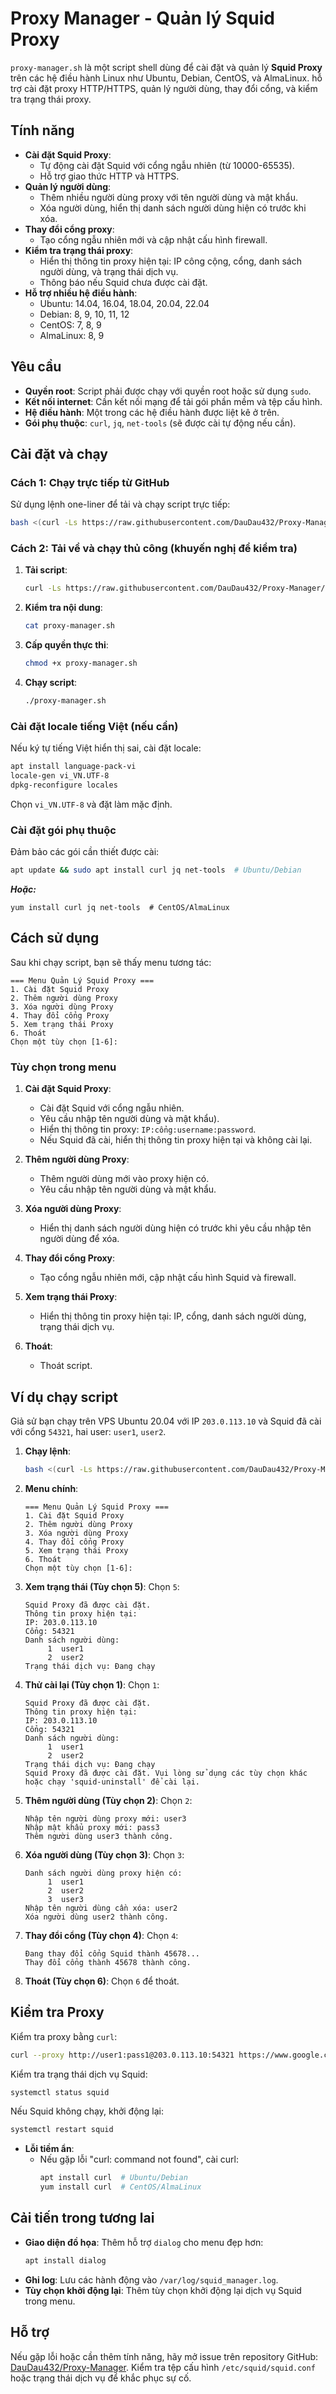 # Proxy Manager - Quản lý Squid Proxy

`proxy-manager.sh` là một script shell dùng để cài đặt và quản lý **Squid Proxy** trên các hệ điều hành Linux như Ubuntu, Debian, CentOS, và AlmaLinux. hỗ trợ cài đặt proxy HTTP/HTTPS, quản lý người dùng, thay đổi cổng, và kiểm tra trạng thái proxy.

## Tính năng

- **Cài đặt Squid Proxy**:
  - Tự động cài đặt Squid với cổng ngẫu nhiên (từ 10000-65535).
  - Hỗ trợ giao thức HTTP và HTTPS.
- **Quản lý người dùng**:
  - Thêm nhiều người dùng proxy với tên người dùng và mật khẩu.
  - Xóa người dùng, hiển thị danh sách người dùng hiện có trước khi xóa.
- **Thay đổi cổng proxy**:
  - Tạo cổng ngẫu nhiên mới và cập nhật cấu hình firewall.
- **Kiểm tra trạng thái proxy**:
  - Hiển thị thông tin proxy hiện tại: IP công cộng, cổng, danh sách người dùng, và trạng thái dịch vụ.
  - Thông báo nếu Squid chưa được cài đặt.
- **Hỗ trợ nhiều hệ điều hành**:
  - Ubuntu: 14.04, 16.04, 18.04, 20.04, 22.04
  - Debian: 8, 9, 10, 11, 12
  - CentOS: 7, 8, 9
  - AlmaLinux: 8, 9

## Yêu cầu

- **Quyền root**: Script phải được chạy với quyền root hoặc sử dụng `sudo`.
- **Kết nối internet**: Cần kết nối mạng để tải gói phần mềm và tệp cấu hình.
- **Hệ điều hành**: Một trong các hệ điều hành được liệt kê ở trên.
- **Gói phụ thuộc**: `curl`, `jq`, `net-tools` (sẽ được cài tự động nếu cần).

## Cài đặt và chạy

### Cách 1: Chạy trực tiếp từ GitHub
Sử dụng lệnh one-liner để tải và chạy script trực tiếp:

```bash
bash <(curl -Ls https://raw.githubusercontent.com/DauDau432/Proxy-Manager/refs/heads/main/proxy-manager.sh)
```

### Cách 2: Tải về và chạy thủ công (khuyến nghị để kiểm tra)
1. **Tải script**:
   ```bash
   curl -Ls https://raw.githubusercontent.com/DauDau432/Proxy-Manager/refs/heads/main/proxy-manager.sh -o proxy-manager.sh
   ```

2. **Kiểm tra nội dung**:
   ```bash
   cat proxy-manager.sh
   ```

3. **Cấp quyền thực thi**:
   ```bash
   chmod +x proxy-manager.sh
   ```

4. **Chạy script**:
   ```bash
   ./proxy-manager.sh
   ```

### Cài đặt locale tiếng Việt (nếu cần)
Nếu ký tự tiếng Việt hiển thị sai, cài đặt locale:
```bash
apt install language-pack-vi
locale-gen vi_VN.UTF-8
dpkg-reconfigure locales
```
Chọn `vi_VN.UTF-8` và đặt làm mặc định.

### Cài đặt gói phụ thuộc
Đảm bảo các gói cần thiết được cài:
```bash
apt update && sudo apt install curl jq net-tools  # Ubuntu/Debian
```
***Hoặc:***
```
yum install curl jq net-tools  # CentOS/AlmaLinux
```

## Cách sử dụng

Sau khi chạy script, bạn sẽ thấy menu tương tác:
```
=== Menu Quản Lý Squid Proxy ===
1. Cài đặt Squid Proxy
2. Thêm người dùng Proxy
3. Xóa người dùng Proxy
4. Thay đổi cổng Proxy
5. Xem trạng thái Proxy
6. Thoát
Chọn một tùy chọn [1-6]:
```

### Tùy chọn trong menu
1. **Cài đặt Squid Proxy**:
   - Cài đặt Squid với cổng ngẫu nhiên.
   - Yêu cầu nhập tên người dùng và mật khẩu).
   - Hiển thị thông tin proxy: `IP:cổng:username:password`.
   - Nếu Squid đã cài, hiển thị thông tin proxy hiện tại và không cài lại.

2. **Thêm người dùng Proxy**:
   - Thêm người dùng mới vào proxy hiện có.
   - Yêu cầu nhập tên người dùng và mật khẩu.

3. **Xóa người dùng Proxy**:
   - Hiển thị danh sách người dùng hiện có trước khi yêu cầu nhập tên người dùng để xóa.

4. **Thay đổi cổng Proxy**:
   - Tạo cổng ngẫu nhiên mới, cập nhật cấu hình Squid và firewall.

5. **Xem trạng thái Proxy**:
   - Hiển thị thông tin proxy hiện tại: IP, cổng, danh sách người dùng, trạng thái dịch vụ.

6. **Thoát**:
   - Thoát script.

## Ví dụ chạy script

Giả sử bạn chạy trên VPS Ubuntu 20.04 với IP `203.0.113.10` và Squid đã cài với cổng `54321`, hai user: `user1`, `user2`.

1. **Chạy lệnh**:
   ```bash
   bash <(curl -Ls https://raw.githubusercontent.com/DauDau432/Proxy-Manager/refs/heads/main/proxy-manager.sh)
   ```

2. **Menu chính**:
   ```
   === Menu Quản Lý Squid Proxy ===
   1. Cài đặt Squid Proxy
   2. Thêm người dùng Proxy
   3. Xóa người dùng Proxy
   4. Thay đổi cổng Proxy
   5. Xem trạng thái Proxy
   6. Thoát
   Chọn một tùy chọn [1-6]:
   ```

3. **Xem trạng thái (Tùy chọn 5)**:
   Chọn `5`:
   ```
   Squid Proxy đã được cài đặt.
   Thông tin proxy hiện tại:
   IP: 203.0.113.10
   Cổng: 54321
   Danh sách người dùng:
        1  user1
        2  user2
   Trạng thái dịch vụ: Đang chạy
   ```

4. **Thử cài lại (Tùy chọn 1)**:
   Chọn `1`:
   ```
   Squid Proxy đã được cài đặt.
   Thông tin proxy hiện tại:
   IP: 203.0.113.10
   Cổng: 54321
   Danh sách người dùng:
        1  user1
        2  user2
   Trạng thái dịch vụ: Đang chạy
   Squid Proxy đã được cài đặt. Vui lòng sử dụng các tùy chọn khác hoặc chạy 'squid-uninstall' để cài lại.
   ```

5. **Thêm người dùng (Tùy chọn 2)**:
   Chọn `2`:
   ```
   Nhập tên người dùng proxy mới: user3
   Nhập mật khẩu proxy mới: pass3
   Thêm người dùng user3 thành công.
   ```

6. **Xóa người dùng (Tùy chọn 3)**:
   Chọn `3`:
   ```
   Danh sách người dùng proxy hiện có:
        1  user1
        2  user2
        3  user3
   Nhập tên người dùng cần xóa: user2
   Xóa người dùng user2 thành công.
   ```

7. **Thay đổi cổng (Tùy chọn 4)**:
   Chọn `4`:
   ```
   Đang thay đổi cổng Squid thành 45678...
   Thay đổi cổng thành 45678 thành công.
   ```

8. **Thoát (Tùy chọn 6)**:
   Chọn `6` để thoát.

## Kiểm tra Proxy

Kiểm tra proxy bằng `curl`:
```bash
curl --proxy http://user1:pass1@203.0.113.10:54321 https://www.google.com
```

Kiểm tra trạng thái dịch vụ Squid:
```bash
systemctl status squid
```
Nếu Squid không chạy, khởi động lại:
```bash
systemctl restart squid
```

- **Lỗi tiềm ẩn**:
  - Nếu gặp lỗi "curl: command not found", cài curl:
    ```bash
    apt install curl  # Ubuntu/Debian
    yum install curl  # CentOS/AlmaLinux
    ```


## Cải tiến trong tương lai

- **Giao diện đồ họa**: Thêm hỗ trợ `dialog` cho menu đẹp hơn:
  ```bash
  apt install dialog
  ```
- **Ghi log**: Lưu các hành động vào `/var/log/squid_manager.log`.
- **Tùy chọn khởi động lại**: Thêm tùy chọn khởi động lại dịch vụ Squid trong menu.

## Hỗ trợ

Nếu gặp lỗi hoặc cần thêm tính năng, hãy mở issue trên repository GitHub: [DauDau432/Proxy-Manager](https://github.com/DauDau432/Proxy-Manager). Kiểm tra tệp cấu hình `/etc/squid/squid.conf` hoặc trạng thái dịch vụ để khắc phục sự cố.
